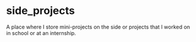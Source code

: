 # side_projects
A place where I store mini-projects on the side or projects that I worked on in school or at an internship.
